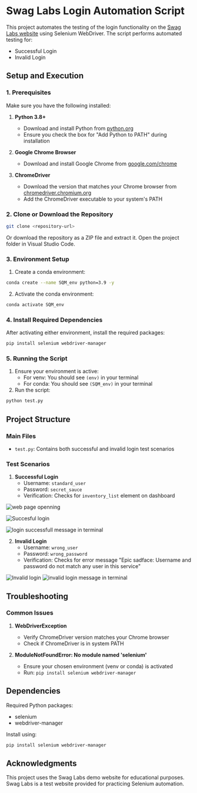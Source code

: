 # Swag Labs Login Automation Script

This project automates the testing of the login functionality on the [Swag Labs website](https://www.saucedemo.com/) using Selenium WebDriver. The script performs automated testing for:
- Successful Login
- Invalid Login

## Setup and Execution

### 1. Prerequisites

Make sure you have the following installed:

1. **Python 3.8+**
   - Download and install Python from [python.org](https://www.python.org/)
   - Ensure you check the box for "Add Python to PATH" during installation

2. **Google Chrome Browser**
   - Download and install Google Chrome from [google.com/chrome](https://www.google.com/chrome/)

3. **ChromeDriver**
   - Download the version that matches your Chrome browser from [chromedriver.chromium.org](https://chromedriver.chromium.org/downloads)
   - Add the ChromeDriver executable to your system's PATH

### 2. Clone or Download the Repository

```bash
git clone <repository-url>
```

Or download the repository as a ZIP file and extract it. Open the project folder in Visual Studio Code.

### 3. Environment Setup



1. Create a conda environment:
```bash
conda create --name SQM_env python=3.9 -y

```

2. Activate the conda environment:
```bash
conda activate SQM_env
```

### 4. Install Required Dependencies

After activating either environment, install the required packages:
```bash
pip install selenium webdriver-manager
```

### 5. Running the Script

1. Ensure your environment is active:
   - For venv: You should see `(env)` in your terminal
   - For conda: You should see `(SQM_env)` in your terminal
2. Run the script:
```bash
python test.py
```

## Project Structure

### Main Files
- `test.py`: Contains both successful and invalid login test scenarios

### Test Scenarios

1. **Successful Login**
   - Username: `standard_user`
   - Password: `secret_sauce`
   - Verification: Checks for `inventory_list` element on dashboard

![web page openning](https://github.com/user-attachments/assets/2aea91f8-67c2-4e6a-b896-a774ba8e870a)


![Succesful login](https://github.com/user-attachments/assets/be7bc5af-7860-41f9-9571-6190d1524dae)

![login successfull message  in terminal](https://github.com/user-attachments/assets/44119434-dc9f-4563-b781-9447f6c5566e)




2. **Invalid Login**
   - Username: `wrong_user`
   - Password: `wrong_password`
   - Verification: Checks for error message "Epic sadface: Username and password do not match any user in this service"

![Invalid login](https://github.com/user-attachments/assets/4c82057f-c8cf-449d-ba76-f753a953e3d8)
![invalid login message in terminal](https://github.com/user-attachments/assets/5d73437d-d698-4872-96d5-308b793763b3)

## Troubleshooting

### Common Issues

1. **WebDriverException**
   - Verify ChromeDriver version matches your Chrome browser
   - Check if ChromeDriver is in system PATH

2. **ModuleNotFoundError: No module named 'selenium'**
   - Ensure your chosen environment (venv or conda) is activated
   - Run: `pip install selenium webdriver-manager`

## Dependencies

Required Python packages:
- selenium
- webdriver-manager

Install using:
```bash
pip install selenium webdriver-manager
```

## Acknowledgments

This project uses the Swag Labs demo website for educational purposes. Swag Labs is a test website provided for practicing Selenium automation.
